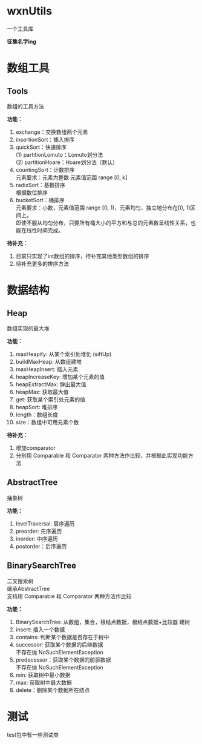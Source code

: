 # wxnUtils
一个工具库  

**征集名字ing**  

  
# 数组工具
## Tools
数组的工具方法  

**功能：**
1. exchange：交换数组两个元素  
2. insertionSort：插入排序  
3. quickSort：快速排序  
  (1) partitionLomuto：Lomuto划分法  
  (2) partitionHoare：Hoare划分法（默认）  
4. countingSort：计数排序  
  元素要求：元素为整数 元素值范围 range [0, k]  
5. radixSort：基数排序  
  根据数位排序  
6. bucketSort：桶排序  
  元素要求：小数，元素值范围 range [0, 1)，元素均匀、独立地分布在[0, 1)区间上。  
  即使不服从均匀分布，只要所有桶大小的平方和与总的元素数呈线性关系，也能在线性时间完成。  
  
**待补充：**
1. 目前只实现了int数组的排序，待补充其他类型数组的排序  
2. 待补充更多的排序方法  

  
# 数据结构  
## Heap  
数组实现的最大堆  

**功能：**
1. maxHeapify: 从某个索引处堆化 (siftUp)  
2. buildMaxHeap: 从数组建堆  
3. maxHeapInsert: 插入元素  
4. heapIncreaseKey: 增加某个元素的值  
5. heapExtractMax: 弹出最大值  
6. heapMax: 获取最大值  
7. get: 获取某个索引处元素的值  
8. heapSort: 堆排序  
9. length：数组长度  
10. size：数组中可用元素个数  

**待补充：**  
1. 增加comparator  
2. 分别用 Comparable 和 Comparator 两种方法作比较，并根据此实现功能方法  
  
  
## AbstractTree  
抽象树  

**功能：**  
1. levelTraversal: 层序遍历  
2. preorder: 先序遍历  
3. inorder: 中序遍历  
4. postorder：后序遍历  
  
  
## BinarySearchTree  
二叉搜索树  
继承AbstractTree  
支持用 Comparable 和 Comparator 两种方法作比较  

**功能：**
1. BinarySearchTree: 从数组，集合，根结点数据，根结点数据+比较器 建树  
2. insert: 插入一个数据  
3. contains: 判断某个数据是否存在于树中    
4. successor: 获取某个数据的后继数据  
  不存在抛 NoSuchElementException  
5. predecessor：获取某个数据的前驱数据  
  不存在抛 NoSuchElementException  
6. min: 获取树中最小数据  
7. max: 获取树中最大数据  
8. delete：删除某个数据所在结点  


# 测试
test包中有一些测试类  
